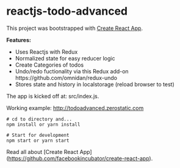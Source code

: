# reactjs-todo-advanced

This project was bootstrapped with [Create React App](https://github.com/facebookincubator/create-react-app).

<b>Features:</b>
<ul><li>Uses Reactjs with Redux
</li><li>Normalized state for easy reducer logic
</li><li>Create Categories of todos
</li><li>Undo/redo fuctionality via this Redux add-on https://github.com/omnidan/redux-undo
</li><li>Stores state and history in localstorage (reload browser to test)

</ul>
The app is kicked off at: src/index.js.

Working example: http://todoadvanced.zerostatic.com

```
# cd to directory and...
npm install or yarn install
```

```
# Start for development
npm start or yarn start

```
Read all about [Create React App] (https://github.com/facebookincubator/create-react-app).
